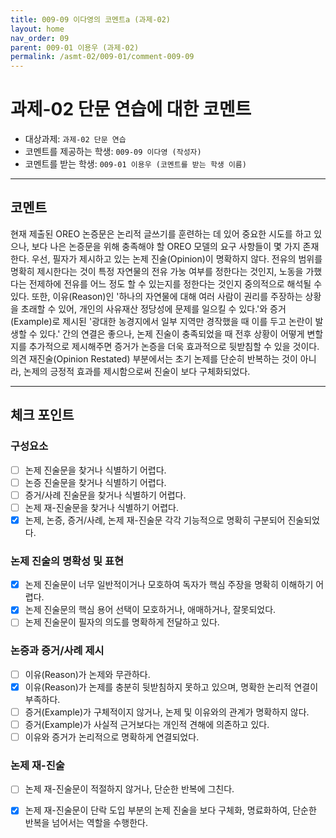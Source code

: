 ```yaml
---
title: 009-09 이다영의 코멘트a (과제-02) 
layout: home
nav_order: 09
parent: 009-01 이용우 (과제-02)
permalink: /asmt-02/009-01/comment-009-09
---
```


# 과제-02 단문 연습에 대한 코멘트

- 대상과제: `과제-02 단문 연습`
- 코멘트를 제공하는 학생: `009-09 이다영 (작성자)` 
- 코멘트를 받는 학생: `009-01 이용우 (코멘트를 받는 학생 이름)` 

---

## 코멘트

현재 제출된 OREO 논증문은 논리적 글쓰기를 훈련하는 데 있어 중요한 시도를 하고 있으나, 보다 나은 논증문을 위해 충족해야 할 OREO 모델의 요구 사항들이 몇 가지 존재한다. 우선, 필자가 제시하고 있는 논제 진술(Opinion)이 명확하지 않다. 전유의 범위를 명확히 제시한다는 것이 특정 자연물의 전유 가눙 여부를 정한다는 것인지, 노동을 가했다는 전제하에 전유를 어느 정도 할 수 있는지를 정한다는 것인지 중의적으로 해석될 수 있다. 또한, 이유(Reason)인 '하나의 자연물에 대해 여러 사람이 권리를 주장하는 상황을 초래할 수 있어, 개인의 사유재산 정당성에 문제를 일으킬 수 있다.'와 증거(Example)로 제시된 '광대한 농경지에서 일부 지역만 경작했을 때 이를 두고 논란이 발생할 수 있다.' 간의 연결은 좋으나, 논제 진술이 충족되었을 때 전후 상황이 어떻게 변할지를 추가적으로 제시해주면 증거가 논증을 더욱 효과적으로 뒷받침할 수 있을 것이다. 의견 재진술(Opinion Restated) 부분에서는 초기 논제를 단순히 반복하는 것이 아니라, 논제의 긍정적 효과를 제시함으로써 진술이 보다 구체화되었다.    

---

## 체크 포인트

### **구성요소**
- [ ] 논제 진술문을 찾거나 식별하기 어렵다.
- [ ] 논증 진술문을 찾거나 식별하기 어렵다.
- [ ] 증거/사례 진술문을 찾거나 식별하기 어렵다.
- [ ] 논제 재-진술문을 찾거나 식별하기 어렵다.
- [x] 논제, 논증, 증거/사례, 논제 재-진술문 각각 기능적으로 명확히 구분되어 진술되었다.

### **논제 진술의 명확성 및 표현**  
- [x] 논제 진술문이 너무 일반적이거나 모호하여 독자가 핵심 주장을 명확히 이해하기 어렵다.  
- [x] 논제 진술문의 핵심 용어 선택이 모호하거나, 애매하거나, 잘못되었다.  
- [ ] 논제 진술문이 필자의 의도를 명확하게 전달하고 있다.  

### **논증과 증거/사례 제시**  
- [ ] 이유(Reason)가 논제와 무관하다.
- [x] 이유(Reason)가 논제를 충분히 뒷받침하지 못하고 있으며, 명확한 논리적 연결이 부족하다.  
- [ ] 증거(Example)가 구체적이지 않거나, 논제 및 이유와의 관계가 명확하지 않다. 
- [ ] 증거(Example)가 사실적 근거보다는 개인적 견해에 의존하고 있다.  
- [ ] 이유와 증거가 논리적으로 명확하게 연결되었다.  

### **논제 재-진술**  
- [ ] 논제 재-진술문이 적절하지 않거나, 단순한 반복에 그친다.   
- [x] 논제 재-진술문이 단락 도입 부분의 논제 진술을 보다 구체화, 명료화하여, 단순한 반복을 넘어서는 역할을 수행한다.  

